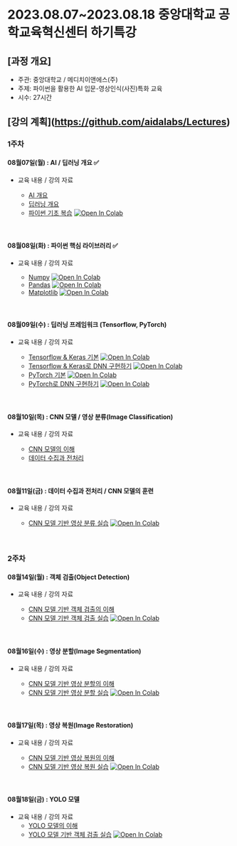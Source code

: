 # 2023.08.07\~2023.08.18 중앙대학교 공학교육혁신센터 하기특강

## \[과정 개요]

* 주관: 중앙대학교 / 메디치이앤에스(주)
* 주제: 파이썬을 활용한 AI 입문-영상인식(사진)특화 교육
* 시수: 27시간

## \[강의 계획](https://github.com/aidalabs/Lectures)

### 1주차

#### 08월07일(월) : AI / 딥러닝 개요 ✅

* 교육 내용 / 강의 자료
  * [AI 개요](./lecture_pdf/AI01_AI개요.pdf)
  * [딥러닝 개요](./lecture_pdf/DL01_딥러닝개요.pdf)
  * [파이썬 기초 복습](./lecture_code/Py001_Basic.ipynb) [![Open In Colab](https://colab.research.google.com/assets/colab-badge.svg)](https://colab.research.google.com/drive/1tqfdBjYiEJEJAexTW386Mx9ag1dC3nqv)

  <br/>
  <br/>
#### 08월08일(화) : 파이썬 핵심 라이브러리 ✅

* 교육 내용 / 강의 자료
  * [Numpy](lecture_code/Py002_Numpy.ipynb) [![Open In Colab](https://colab.research.google.com/assets/colab-badge.svg)](https://colab.research.google.com/drive/1RlHlQPUtoHteFEYqgAl8QPwVNjHwpQX-)
  * [Pandas](lecture_code/Py003_Pandas.ipynb) [![Open In Colab](https://colab.research.google.com/assets/colab-badge.svg)](https://colab.research.google.com/drive/10wZ3v4iOumqEyUkEvFYLITBUAZdpcerj)
  * [Matplotlib](lecture_code/Py004_Matplotlib.ipynb) [![Open In Colab](https://colab.research.google.com/assets/colab-badge.svg)](https://colab.research.google.com/drive/1F3U2veiDZg5s2G-AxGuswljwCZaDklNI)

  <br/>
  <br/>
#### 08월09일(수) : 딥러닝 프레임워크 (Tensorflow, PyTorch)

* 교육 내용 / 강의 자료
  * [Tensorflow & Keras 기본](lecture_code/DL001_Tensorflow.ipynb) [![Open In Colab](https://colab.research.google.com/assets/colab-badge.svg)](https://colab.research.google.com/drive/1xxETb0QIgHXBg9h2lkHz0hLAlFpw9kPw)
  * [Tensorflow & Keras로 DNN 구현하기]() [![Open In Colab](https://colab.research.google.com/assets/colab-badge.svg)](https://colab.research.google.com/drive/1buVP8RI5sLAcrT-QAVqLrpJzo5R48sVy)
  * [PyTorch 기본]() [![Open In Colab](https://colab.research.google.com/assets/colab-badge.svg)](https://colab.research.google.com/drive/15QYD-SF8pqHEJJCZiX6b7e1FbaSDDNaG)
  * [PyTorch로 DNN 구현하기]() [![Open In Colab](https://colab.research.google.com/assets/colab-badge.svg)](https://colab.research.google.com/drive/1cOKoK2Kyy1IBxOg0-a1M0pvLX53JpQfx)

  <br/>
  <br/>
#### 08월10일(목) : CNN 모델 / 영상 분류(Image Classification)

* 교육 내용 / 강의 자료
  * [CNN 모델의 이해]()
  * [데이터 수집과 전처리]()

  <br/>
  <br/>
#### 08월11일(금) : 데이터 수집과 전처리 / CNN 모델의 훈련

* 교육 내용 / 강의 자료
  * [CNN 모델 기반 영상 분류 실습]() [![Open In Colab](https://colab.research.google.com/assets/colab-badge.svg)]()


  <br/>
  <br/>
### 2주차

#### 08월14일(월) : 객체 검출(Object Detection)

* 교육 내용 / 강의 자료
  * [CNN 모델 기반 객체 검출의 이해]()
  * [CNN 모델 기반 객체 검출 실습]() [![Open In Colab](https://colab.research.google.com/assets/colab-badge.svg)]()

  <br/>
  <br/>
#### 08월16일(수) : 영상 분할(Image Segmentation)

* 교육 내용 / 강의 자료
  * [CNN 모델 기반 영상 분할의 이해]()
  * [CNN 모델 기반 영상 분할 실습]() [![Open In Colab](https://colab.research.google.com/assets/colab-badge.svg)]()

  <br/>
  <br/>
#### 08월17일(목) : 영상 복원(Image Restoration)

* 교육 내용 / 강의 자료
  * [CNN 모델 기반 영상 복원의 이해]()
  * [CNN 모델 기반 영상 복원 실습]() [![Open In Colab](https://colab.research.google.com/assets/colab-badge.svg)]()

  <br/>
  <br/>
#### 08월18일(금) : YOLO 모델

* 교육 내용 / 강의 자료
  * [YOLO 모델의 이해]()
  * [YOLO 모델 기반 객체 검출 실습]() [![Open In Colab](https://colab.research.google.com/assets/colab-badge.svg)]()
